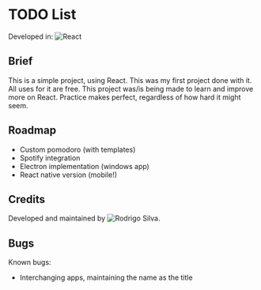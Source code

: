 # TODO List

Developed in:
![React](https://img.shields.io/badge/react-%2320232a.svg?style=for-the-badge&logo=react&logoColor=%2361DAFB)

## Brief

This is a simple project, using React. This was my first project done with it. All uses for it are free.
This project was/is being made to learn and improve more on React. Practice makes perfect, regardless of how hard it might seem.

## Roadmap

- Custom pomodoro (with templates)
- Spotify integration
- Electron implementation (windows app)
- React native version (mobile!)

## Credits

Developed and maintained by ![Rodrigo Silva](https://github.com/rcsilva211/).

## Bugs

Known bugs:

- Interchanging apps, maintaining the name as the title
